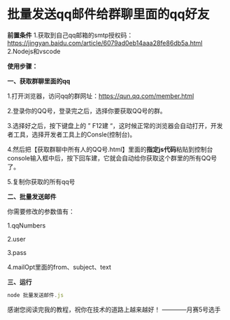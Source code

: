# 批量发送qq邮件给群聊里面的qq好友

**前置条件**
1.获取到自己qq邮箱的smtp授权码：https://jingyan.baidu.com/article/6079ad0eb14aaa28fe86db5a.html
2.Nodejs和vscode

**使用步骤：**

**一、获取群聊里面的qq**

1.打开浏览器，访问qq的群网址：https://qun.qq.com/member.html

2.登录你的QQ号，登录完之后，选择你要获取QQ号的群。

3.选择好之后，按下键盘上的 ” F12建 “，这时候正常的浏览器会自动打开，开发者工具，选择开发者工具上的Consle(控制台)。

4.然后把【获取群聊中所有人的QQ号.html】里面的**指定js代码**粘贴到控制台console输入框中后，按下回车建，它就会自动给你获取这个群里的所有QQ号了。

5.复制你获取的所有qq号

**二、批量发送邮件**

你需要修改的参数值有：

1.qqNumbers

2.user

3.pass

4.mailOpt里面的from、subject、text

**三、运行**


```js
node 批量发送邮件.js
```




感谢您阅读完我的教程，祝你在技术的道路上越来越好！                             ————月赛5号选手
